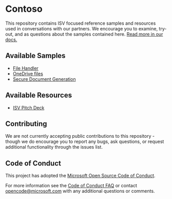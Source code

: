 # Contoso

This repository contains ISV focused reference samples and resources used in conversations with our partners. We encourage you to examine, try-out, and as questions about the samples contained here. [Read more in our docs.](https://pnp.github.io/contoso/)

## Available Samples

- [File Handler](./filehandler/README.md) 
- [OneDrive files](./onedrivefiles/README.md)
- [Secure Document Generation](https://pnp.github.io/contoso/list-view-invoke/)

## Available Resources

- [ISV Pitch Deck](./resources/ISV%20Pitch%20Deck)

## Contributing

We are not currently accepting public contributions to this repository - though we do encourage you to report any bugs, ask questions, or request additional functionality through the issues list.

## Code of Conduct

This project has adopted the [Microsoft Open Source Code of Conduct](https://opensource.microsoft.com/codeofconduct/).

For more information see the [Code of Conduct FAQ](https://opensource.microsoft.com/codeofconduct/faq/) or contact [opencode@microsoft.com](mailto:opencode@microsoft.com) with any additional questions or comments.
